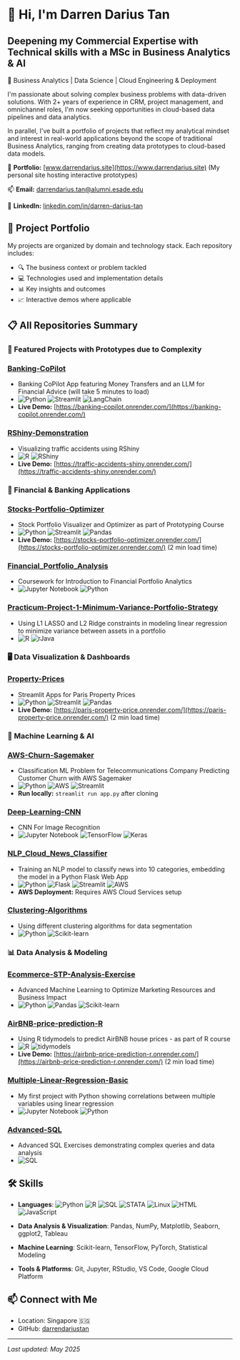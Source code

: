 # 👋 Hi, I'm Darren Darius Tan

## Deepening my Commercial Expertise with Technical skills with a MSc in Business Analytics & AI
📍 Business Analytics | Data Science | Cloud Engineering & Deployment

I'm passionate about solving complex business problems with data-driven solutions. With 2+ years of experience in CRM, project management, and omnichannel roles, I'm now seeking opportunities in cloud-based data pipelines and data analytics.

In parallel, I've built a portfolio of projects that reflect my analytical mindset and interest in real-world applications beyond the scope of traditional Business Analytics, ranging from creating data prototypes to cloud-based data models.

💼 **Portfolio:** [www.darrendarius.site](https://www.darrendarius.site) (My personal site hosting interactive prototypes)

📫 **Email:** [darrendarius.tan@alumni.esade.edu](mailto:darrendarius.tan@alumni.esade.edu)

🔗 **LinkedIn:** [linkedin.com/in/darren-darius-tan](https://www.linkedin.com/in/darren-darius-tan)

## 🔨 Project Portfolio

My projects are organized by domain and technology stack. Each repository includes:

- 🔍 The business context or problem tackled
- 💻 Technologies used and implementation details
- 📊 Key insights and outcomes
- 📈 Interactive demos where applicable

## 📋 All Repositories Summary

### 🌟 Featured Projects with Prototypes due to Complexity

### [Banking-CoPilot](https://github.com/darrendariustan/Banking-CoPilot)
- Banking CoPilot App featuring Money Transfers and an LLM for Financial Advice (will take 5 minutes to load)
- ![Python](https://img.shields.io/badge/-Python-3776AB?style=flat-square&logo=python&logoColor=white) ![Streamlit](https://img.shields.io/badge/-Streamlit-FF4B4B?style=flat-square&logo=streamlit&logoColor=white) ![LangChain](https://img.shields.io/badge/-LangChain-61DAFB?style=flat-square&logo=chainlink&logoColor=white)
- **Live Demo:** [https://banking-copilot.onrender.com/](https://banking-copilot.onrender.com/)

### [RShiny-Demonstration](https://github.com/darrendariustan/RShiny-Demonstration)
- Visualizing traffic accidents using RShiny
- ![R](https://img.shields.io/badge/-R-276DC3?style=flat-square&logo=r&logoColor=white) ![RShiny](https://img.shields.io/badge/-RShiny-75AADB?style=flat-square&logo=r&logoColor=white)
- **Live Demo:** [https://traffic-accidents-shiny.onrender.com/](https://traffic-accidents-shiny.onrender.com/)

### 💼 Financial & Banking Applications

### [Stocks-Portfolio-Optimizer](https://github.com/darrendariustan/Stocks-Portfolio-Optimizer)
- Stock Portfolio Visualizer and Optimizer as part of Prototyping Course
- ![Python](https://img.shields.io/badge/-Python-3776AB?style=flat-square&logo=python&logoColor=white) ![Streamlit](https://img.shields.io/badge/-Streamlit-FF4B4B?style=flat-square&logo=streamlit&logoColor=white) ![Pandas](https://img.shields.io/badge/-Pandas-150458?style=flat-square&logo=pandas&logoColor=white)
- **Live Demo:** [https://stocks-portfolio-optimizer.onrender.com/](https://stocks-portfolio-optimizer.onrender.com/) (2 min load time)

### [Financial_Portfolio_Analysis](https://github.com/darrendariustan/Financial_Portfolio_Analysis)
- Coursework for Introduction to Financial Portfolio Analytics
- ![Jupyter Notebook](https://img.shields.io/badge/-Jupyter-F37626?style=flat-square&logo=jupyter&logoColor=white) ![Python](https://img.shields.io/badge/-Python-3776AB?style=flat-square&logo=python&logoColor=white)

### [Practicum-Project-1-Minimum-Variance-Portfolio-Strategy](https://github.com/darrendariustan/Practicum-Project-1-Minimum-Variance-Portfolio-Strategy)
- Using L1 LASSO and L2 Ridge constraints in modeling linear regression to minimize variance between assets in a portfolio
- ![R](https://img.shields.io/badge/-R-276DC3?style=flat-square&logo=r&logoColor=white) ![rJava](https://img.shields.io/badge/-rJava-007396?style=flat-square&logo=java&logoColor=white)

### 🖥️ Data Visualization & Dashboards

### [Property-Prices](https://github.com/darrendariustan/Property-Prices)
- Streamlit Apps for Paris Property Prices
- ![Python](https://img.shields.io/badge/-Python-3776AB?style=flat-square&logo=python&logoColor=white) ![Streamlit](https://img.shields.io/badge/-Streamlit-FF4B4B?style=flat-square&logo=streamlit&logoColor=white) ![Pandas](https://img.shields.io/badge/-Pandas-150458?style=flat-square&logo=pandas&logoColor=white)
- **Live Demo:** [https://paris-property-price.onrender.com/](https://paris-property-price.onrender.com/) (2 min load time)

### 🧠 Machine Learning & AI

### [AWS-Churn-Sagemaker](https://github.com/darrendariustan/AWS-Churn-Sagemaker)
- Classification ML Problem for Telecommunications Company Predicting Customer Churn with AWS Sagemaker
- ![Python](https://img.shields.io/badge/-Python-3776AB?style=flat-square&logo=python&logoColor=white) ![AWS](https://img.shields.io/badge/-AWS-232F3E?style=flat-square&logo=amazon-aws&logoColor=white) ![Streamlit](https://img.shields.io/badge/-Streamlit-FF4B4B?style=flat-square&logo=streamlit&logoColor=white)
- **Run locally:** `streamlit run app.py` after cloning

### [Deep-Learning-CNN](https://github.com/darrendariustan/Deep-Learning-CNN)
- CNN For Image Recognition
- ![Jupyter Notebook](https://img.shields.io/badge/-Jupyter-F37626?style=flat-square&logo=jupyter&logoColor=white) ![TensorFlow](https://img.shields.io/badge/-TensorFlow-FF6F00?style=flat-square&logo=tensorflow&logoColor=white) ![Keras](https://img.shields.io/badge/-Keras-D00000?style=flat-square&logo=keras&logoColor=white)

### [NLP_Cloud_News_Classifier](https://github.com/darrendariustan/NLP_Cloud_News_Classifier)
- Training an NLP model to classify news into 10 categories, embedding the model in a Python Flask Web App
- ![Python](https://img.shields.io/badge/-Python-3776AB?style=flat-square&logo=python&logoColor=white) ![Flask](https://img.shields.io/badge/-Flask-000000?style=flat-square&logo=flask&logoColor=white) ![Streamlit](https://img.shields.io/badge/-Streamlit-FF4B4B?style=flat-square&logo=streamlit&logoColor=white) ![AWS](https://img.shields.io/badge/-AWS-232F3E?style=flat-square&logo=amazon-aws&logoColor=white)
- **AWS Deployment:** Requires AWS Cloud Services setup

### [Clustering-Algorithms](https://github.com/darrendariustan/Clustering-Algorithms)
- Using different clustering algorithms for data segmentation
- ![Python](https://img.shields.io/badge/-Python-3776AB?style=flat-square&logo=python&logoColor=white) ![Scikit-learn](https://img.shields.io/badge/-ScikitLearn-F7931E?style=flat-square&logo=scikit-learn&logoColor=white)

### 📊 Data Analysis & Modeling

### [Ecommerce-STP-Analysis-Exercise](https://github.com/darrendariustan/Ecommerce-STP-Analysis-Exercise)
- Advanced Machine Learning to Optimize Marketing Resources and Business Impact
- ![Python](https://img.shields.io/badge/-Python-3776AB?style=flat-square&logo=python&logoColor=white) ![Pandas](https://img.shields.io/badge/-Pandas-150458?style=flat-square&logo=pandas&logoColor=white) ![Scikit-learn](https://img.shields.io/badge/-ScikitLearn-F7931E?style=flat-square&logo=scikit-learn&logoColor=white)

### [AirBNB-price-prediction-R](https://github.com/darrendariustan/AirBNB-price-prediction-R)
- Using R tidymodels to predict AirBNB house prices - as part of R course
- ![R](https://img.shields.io/badge/-R-276DC3?style=flat-square&logo=r&logoColor=white) ![tidymodels](https://img.shields.io/badge/-tidymodels-75AADB?style=flat-square&logo=r&logoColor=white)
- **Live Demo:** [https://airbnb-price-prediction-r.onrender.com/](https://airbnb-price-prediction-r.onrender.com/) (2 min load time)

### [Multiple-Linear-Regression-Basic](https://github.com/darrendariustan/Multiple-Linear-Regression-Basic)
- My first project with Python showing correlations between multiple variables using linear regression
- ![Jupyter Notebook](https://img.shields.io/badge/-Jupyter-F37626?style=flat-square&logo=jupyter&logoColor=white) ![Python](https://img.shields.io/badge/-Python-3776AB?style=flat-square&logo=python&logoColor=white)

### [Advanced-SQL](https://github.com/darrendariustan/Advanced-SQL)
- Advanced SQL Exercises demonstrating complex queries and data analysis
- ![SQL](https://img.shields.io/badge/-SQL-4479A1?style=flat-square&logo=postgresql&logoColor=white)

## 🛠️ Skills

- **Languages**: ![Python](https://img.shields.io/badge/-Python-3776AB?style=flat-square&logo=python&logoColor=white) ![R](https://img.shields.io/badge/-R-276DC3?style=flat-square&logo=r&logoColor=white) ![SQL](https://img.shields.io/badge/-SQL-4479A1?style=flat-square&logo=postgresql&logoColor=white) ![STATA](https://img.shields.io/badge/-STATA-3776AB?style=flat-square&logoColor=white) ![Linux](https://img.shields.io/badge/-Linux-FCC624?style=flat-square&logo=linux&logoColor=black) ![HTML](https://img.shields.io/badge/-HTML-E34F26?style=flat-square&logo=html5&logoColor=white) ![JavaScript](https://img.shields.io/badge/-JavaScript-F7DF1E?style=flat-square&logo=javascript&logoColor=black)

- **Data Analysis & Visualization**: Pandas, NumPy, Matplotlib, Seaborn, ggplot2, Tableau

- **Machine Learning**: Scikit-learn, TensorFlow, PyTorch, Statistical Modeling

- **Tools & Platforms**: Git, Jupyter, RStudio, VS Code, Google Cloud Platform

## 📫 Connect with Me

- Location: Singapore 🇸🇬
- GitHub: [darrendariustan](https://github.com/darrendariustan)

---
*Last updated: May 2025*
